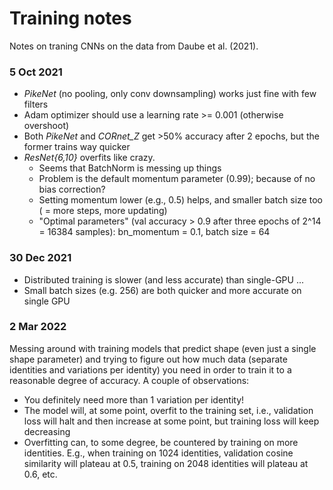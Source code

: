 # Training notes

Notes on traning CNNs on the data from Daube et al. (2021).

### 5 Oct 2021

* *PikeNet* (no pooling, only conv downsampling) works just fine with few filters
* Adam optimizer should use a learning rate >= 0.001 (otherwise overshoot)
* Both *PikeNet* and *CORnet_Z* get >50% accuracy after 2 epochs, but the former trains way quicker
* *ResNet{6,10}* overfits like crazy.
  * Seems that BatchNorm is messing up things
  * Problem is the default momentum parameter (0.99); because of no bias correction?
  * Setting momentum lower (e.g., 0.5) helps, and smaller batch size too ( = more steps, more updating)
  * "Optimal parameters" (val accuracy > 0.9 after three epochs of 2^14 = 16384 samples): bn_momentum = 0.1, batch size = 64

### 30 Dec 2021

* Distributed training is slower (and less accurate) than single-GPU ...
* Small batch sizes (e.g. 256) are both quicker and more accurate on single GPU

### 2 Mar 2022
Messing around with training models that predict shape (even just a single shape parameter) and trying to figure out how much data (separate identities and variations per identity) you need in order to train it to a reasonable degree of accuracy. A couple of observations:

* You definitely need more than 1 variation per identity!
* The model will, at some point, overfit to the training set, i.e., validation loss will halt and then increase at some point, but training loss will keep decreasing
* Overfitting can, to some degree, be countered by training on more identities. E.g., when training on 1024 identities, validation cosine similarity will plateau at 0.5, training on 2048 identities will plateau at 0.6, etc. 
